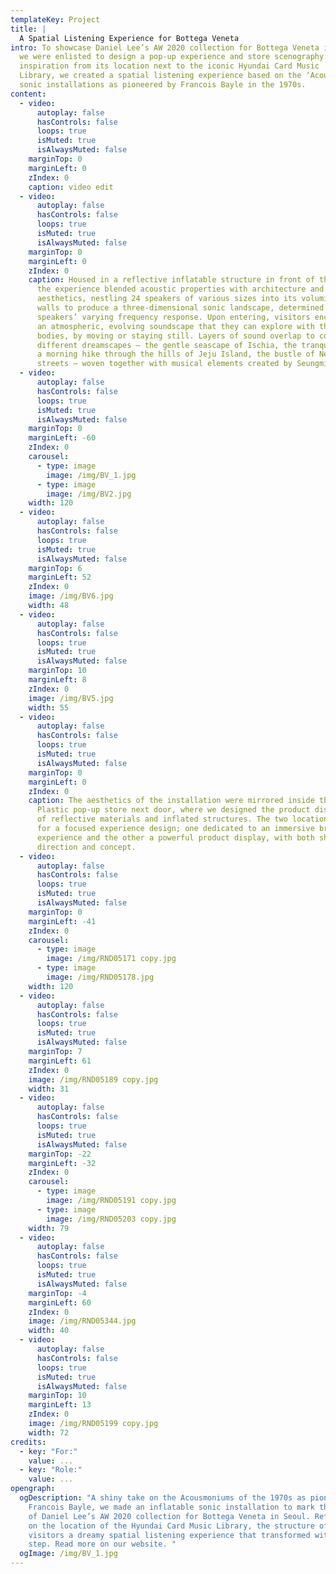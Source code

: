 ```yaml
---
templateKey: Project
title: |
  A Spatial Listening Experience for Bottega Veneta 
intro: To showcase Daniel Lee’s AW 2020 collection for Bottega Veneta in Seoul,
  we were enlisted to design a pop-up experience and store scenography. Drawing
  inspiration from its location next to the iconic Hyundai Card Music
  Library, we created a spatial listening experience based on the ‘Acousmonium’
  sonic installations as pioneered by Francois Bayle in the 1970s.
content:
  - video:
      autoplay: false
      hasControls: false
      loops: true
      isMuted: true
      isAlwaysMuted: false
    marginTop: 0
    marginLeft: 0
    zIndex: 0
    caption: video edit
  - video:
      autoplay: false
      hasControls: false
      loops: true
      isMuted: true
      isAlwaysMuted: false
    marginTop: 0
    marginLeft: 0
    zIndex: 0
    caption: Housed in a reflective inflatable structure in front of the building,
      the experience blended acoustic properties with architecture and
      aesthetics, nestling 24 speakers of various sizes into its voluminous
      walls to produce a three-dimensional sonic landscape, determined by the
      speakers’ varying frequency response. Upon entering, visitors encountered
      an atmospheric, evolving soundscape that they can explore with their
      bodies, by moving or staying still. Layers of sound overlap to conjure up
      different dreamscapes – the gentle seascape of Ischia, the tranquility of
      a morning hike through the hills of Jeju Island, the bustle of New York’s
      streets – woven together with musical elements created by Seungmin Cha.
  - video:
      autoplay: false
      hasControls: false
      loops: true
      isMuted: true
      isAlwaysMuted: false
    marginTop: 0
    marginLeft: -60
    zIndex: 0
    carousel:
      - type: image
        image: /img/BV_1.jpg
      - type: image
        image: /img/BV2.jpg
    width: 120
  - video:
      autoplay: false
      hasControls: false
      loops: true
      isMuted: true
      isAlwaysMuted: false
    marginTop: 6
    marginLeft: 52
    zIndex: 0
    image: /img/BV6.jpg
    width: 48
  - video:
      autoplay: false
      hasControls: false
      loops: true
      isMuted: true
      isAlwaysMuted: false
    marginTop: 10
    marginLeft: 8
    zIndex: 0
    image: /img/BV5.jpg
    width: 55
  - video:
      autoplay: false
      hasControls: false
      loops: true
      isMuted: true
      isAlwaysMuted: false
    marginTop: 0
    marginLeft: 0
    zIndex: 0
    caption: The aesthetics of the installation were mirrored inside the Vinyl &
      Plastic pop-up store next door, where we designed the product displays out
      of reflective materials and inflated structures. The two locations allowed
      for a focused experience design; one dedicated to an immersive brand
      experience and the other a powerful product display, with both sharing art
      direction and concept.
  - video:
      autoplay: false
      hasControls: false
      loops: true
      isMuted: true
      isAlwaysMuted: false
    marginTop: 0
    marginLeft: -41
    zIndex: 0
    carousel:
      - type: image
        image: /img/RND05171 copy.jpg
      - type: image
        image: /img/RND05178.jpg
    width: 120
  - video:
      autoplay: false
      hasControls: false
      loops: true
      isMuted: true
      isAlwaysMuted: false
    marginTop: 7
    marginLeft: 61
    zIndex: 0
    image: /img/RND05189 copy.jpg
    width: 31
  - video:
      autoplay: false
      hasControls: false
      loops: true
      isMuted: true
      isAlwaysMuted: false
    marginTop: -22
    marginLeft: -32
    zIndex: 0
    carousel:
      - type: image
        image: /img/RND05191 copy.jpg
      - type: image
        image: /img/RND05203 copy.jpg
    width: 79
  - video:
      autoplay: false
      hasControls: false
      loops: true
      isMuted: true
      isAlwaysMuted: false
    marginTop: -4
    marginLeft: 60
    zIndex: 0
    image: /img/RND05344.jpg
    width: 40
  - video:
      autoplay: false
      hasControls: false
      loops: true
      isMuted: true
      isAlwaysMuted: false
    marginTop: 10
    marginLeft: 13
    zIndex: 0
    image: /img/RND05199 copy.jpg
    width: 72
credits:
  - key: "For:"
    value: ...
  - key: "Role:"
    value: ...
opengraph:
  ogDescription: "A shiny take on the Acousmoniums of the 1970s as pioneered by
    Francois Bayle, we made an inflatable sonic installation to mark the launch
    of Daniel Lee’s AW 2020 collection for Bottega Veneta in Seoul. Reflecting
    on the location of the Hyundai Card Music Library, the structure offered
    visitors a dreamy spatial listening experience that transformed with every
    step. Read more on our website. "
  ogImage: /img/BV_1.jpg
---
```

